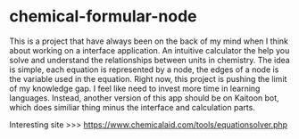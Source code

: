 # chemical-formular-node
This is a project that have always been on the back of my mind when I think about working on a interface application. An intuitive calculator the help you solve and understand the relationships between units in chemistry. The idea is simple, each equation is represented by a node, the edges of a node is the variable used in the equation.
Right now, this project is pushing the limit of my knowledge gap.  I feel like need to invest more time in learning languages. Instead, another version of this app should be on Kaitoon bot, which does similiar thing minus the interface and calculation parts.

Interesting site >>> https://www.chemicalaid.com/tools/equationsolver.php
